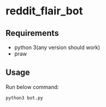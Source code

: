 # reddit_flair_bot

## Requirements
- python 3(any version should work)
- praw


## Usage

Run below command:
```
python3 bot.py
```

